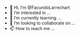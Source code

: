 - 👋 Hi, I’m @FacundoLarrechart
- 👀 I’m interested in ...
- 🌱 I’m currently learning ...
- 💞️ I’m looking to collaborate on ...
- 📫 How to reach me ...

<!---
FacundoLarrechart/FacundoLarrechart is a ✨ special ✨ repository because its `README.md` (this file) appears on your GitHub profile.
You can click the Preview link to take a look at your changes.
--->
